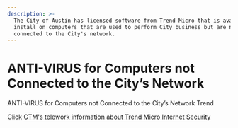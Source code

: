```yaml
---
description: >-
  The City of Austin has licensed software from Trend Micro that is available to
  install on computers that are used to perform City business but are not
  connected to the City's network.
---
```


# ANTI-VIRUS for Computers not Connected to the City’s Network

ANTI-VIRUS for Computers not Connected to the City’s Network Trend 

Click [CTM's telework information about Trend Micro Internet Security](https://cityofaustin.sharepoint.com/sites/COATeleworkInstructions/Shared%20Documents/Forms/AllItems.aspx?id=%2Fsites%2FCOATeleworkInstructions%2FShared%20Documents%2FAnti%2DVirus%20for%20Non%20COA%20Computers%2Epdf&parent=%2Fsites%2FCOATeleworkInstructions%2FShared%20Documents&p=true&originalPath=aHR0cHM6Ly9jaXR5b2ZhdXN0aW4uc2hhcmVwb2ludC5jb20vOmI6L3MvQ09BVGVsZXdvcmtJbnN0cnVjdGlvbnMvRVZVSEt3eW4xdEpEbE8tcFNxbGRxS1FCUzRLOEg1U3B1ZnQwYzJsODJrU3pUdz9ydGltZT1wXzN3RDVYUjEwZw)

